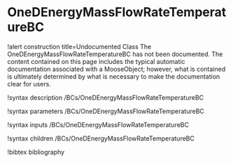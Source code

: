 <!-- MOOSE Documentation Stub: Remove this when content is added. -->

# OneDEnergyMassFlowRateTemperatureBC

!alert construction title=Undocumented Class
The OneDEnergyMassFlowRateTemperatureBC has not been documented. The content contained on this page includes the
typical automatic documentation associated with a MooseObject; however, what is contained is
ultimately determined by what is necessary to make the documentation clear for users.

!syntax description /BCs/OneDEnergyMassFlowRateTemperatureBC

!syntax parameters /BCs/OneDEnergyMassFlowRateTemperatureBC

!syntax inputs /BCs/OneDEnergyMassFlowRateTemperatureBC

!syntax children /BCs/OneDEnergyMassFlowRateTemperatureBC

!bibtex bibliography
